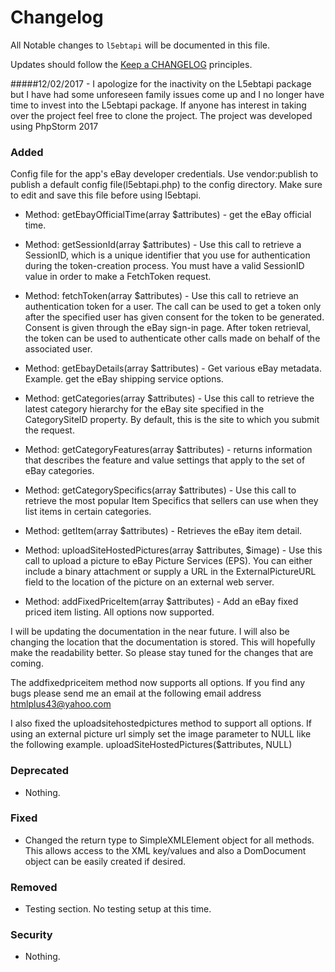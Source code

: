 # Changelog

All Notable changes to `l5ebtapi` will be documented in this file.

Updates should follow the [Keep a CHANGELOG](http://keepachangelog.com/) principles.

#####12/02/2017 - I apologize for the inactivity on the L5ebtapi package but I have had some unforeseen family issues come up and I no longer have time to invest into the L5ebtapi package. If anyone has interest in taking over the project feel free to clone the project. The project was developed using PhpStorm 2017

### Added
Config file for the app's eBay developer credentials. Use vendor:publish to publish a default config file(l5ebtapi.php)
to the config directory. Make sure to edit and save this file before using l5ebtapi.

- Method: getEbayOfficialTime(array $attributes) - get the eBay official time.

- Method: getSessionId(array $attributes) - Use this call to retrieve a SessionID, which is a unique identifier
that you use for authentication during the token-creation process. You must have a valid SessionID value in order to
make a FetchToken request.

- Method: fetchToken(array $attributes) - Use this call to retrieve an authentication token for a user. The call can be
used to get a token only after the specified user has given consent for the token to be generated. Consent is given
through the eBay sign-in page. After token retrieval, the token can be used to authenticate other calls made on behalf
of the associated user.

- Method: getEbayDetails(array $attributes) - Get various eBay metadata. Example. get the eBay shipping service options.

- Method: getCategories(array $attributes) - Use this call to retrieve the latest category hierarchy for the eBay
site specified in the CategorySiteID property. By default, this is the site to which you submit the request.
 
 - Method: getCategoryFeatures(array $attributes) - returns information that describes the feature and value settings
 that apply to the set of eBay categories.
 
 - Method: getCategorySpecifics(array $attributes) - Use this call to retrieve the most popular Item Specifics that
 sellers can use when they list items in certain categories.
 
 - Method: getItem(array $attributes) - Retrieves the eBay item detail.
 
 - Method: uploadSiteHostedPictures(array $attributes, $image) - Use this call to upload a picture to eBay Picture
  Services (EPS). You can either include a binary attachment or supply a URL in the ExternalPictureURL field to the
  location of the picture on an external web server.
 
- Method: addFixedPriceItem(array $attributes) - Add an eBay fixed priced item listing. All options now supported.

 I will be updating the documentation in the near future. I will also be changing the location that the documentation
 is stored. This will hopefully make the readability better. So please stay tuned for the changes that are coming.
 
 The addfixedpriceitem method now supports all options. If you find any bugs please send me an email at the following
 email address htmlplus43@yahoo.com
 
 I also fixed the uploadsitehostedpictures method to support all options. If using an external picture url simply set
 the image parameter to NULL like the following example. uploadSiteHostedPictures($attributes, NULL)

### Deprecated
- Nothing.

### Fixed
- Changed the return type to SimpleXMLElement object for all methods. This allows access to the XML key/values and also
a DomDocument object can be easily created if desired.
 
### Removed
- Testing section. No testing setup at this time.

### Security
- Nothing.
